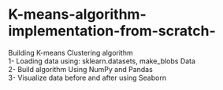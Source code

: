 # K-means-algorithm-implementation-from-scratch-
 Building K-means Clustering algorithm  <br>
1- Loading data using: sklearn.datasets,  make_blobs Data <br>
2- Build algorithm Using NumPy and Pandas  <br>
3- Visualize data before and after using Seaborn  <br>
 
